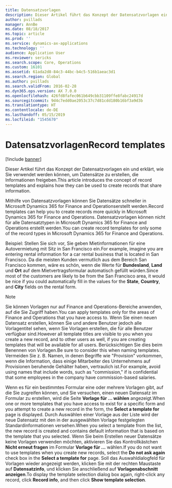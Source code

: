 ```yaml
---
title: Datensatzvorlagen
description: Dieser Artikel führt das Konzept der Datensatzvorlagen ein und erklärt, wie Sie verwendet werden können, um Datensätze zu erstellen, die Informationen freigeben.
author: pvillads
manager: AnnBe
ms.date: 08/18/2017
ms.topic: article
ms.prod: ''
ms.service: dynamics-ax-applications
ms.technology: ''
audience: Application User
ms.reviewer: sericks
ms.search.scope: Core, Operations
ms.custom: 16101
ms.assetid: 61ada2d8-84c3-44bc-b4c5-516b1aeac3d1
ms.search.region: Global
ms.author: pvillads
ms.search.validFrom: 2016-02-28
ms.dyn365.ops.version: AX 7.0.0
ms.openlocfilehash: 426fd8fafec061b649cbb31109ffe8fabc24917d
ms.sourcegitcommit: 9d4c7edd0ae2053c37c7d81cdd180b16bf3a9d3b
ms.translationtype: HT
ms.contentlocale: de-DE
ms.lasthandoff: 05/15/2019
ms.locfileid: "1545670"
---
```

# <a name="record-templates"></a><span data-ttu-id="6d113-103">Datensatzvorlagen</span><span class="sxs-lookup"><span data-stu-id="6d113-103">Record templates</span></span>

[!include [banner](../includes/banner.md)]

<span data-ttu-id="6d113-104">Dieser Artikel führt das Konzept der Datensatzvorlagen ein und erklärt, wie Sie verwendet werden können, um Datensätze zu erstellen, die Informationen freigeben.</span><span class="sxs-lookup"><span data-stu-id="6d113-104">This article introduces the concept of record templates and explains how they can be used to create records that share information.</span></span>

<span data-ttu-id="6d113-105">Mithilfe von Datensatzvorlagen können Sie Datensätze schneller in Microsoft Dynamics 365 for Finance and Operationserstellt werden.</span><span class="sxs-lookup"><span data-stu-id="6d113-105">Record templates can help you to create records more quickly in Microsoft Dynamics 365 for Finance and Operations.</span></span> <span data-ttu-id="6d113-106">Datensatzvorlagen können nicht für alle Datensatztypen in Microsoft Dynamics 365 for Finance and Operations erstellt werden.</span><span class="sxs-lookup"><span data-stu-id="6d113-106">You can create record templates for only some of the record types in Microsoft Dynamics 365 for Finance and Operations.</span></span>

<span data-ttu-id="6d113-107">Beispiel: Stellen Sie sich vor, Sie geben Mietinformationen für eine Autovermietung mit Sitz in San Francisco ein.</span><span class="sxs-lookup"><span data-stu-id="6d113-107">For example, imagine you are entering rental information for a car rental business that is located in San Francisco.</span></span> <span data-ttu-id="6d113-108">Da die meisten Kunden vermutlich aus dem Bereich San Francisco kommen, wäre es schön, wenn die Werte für **Bundesland**, **Land** und **Ort** auf dem Mietvertragsformular automatisch gefüllt würden.</span><span class="sxs-lookup"><span data-stu-id="6d113-108">Since most of the customers are likely to be from the San Francisco area, it would be nice if you could automatically fill in the values for the **State**, **Country**, and **City** fields on the rental form.</span></span>

> [!NOTE]
> <span data-ttu-id="6d113-109">Sie können Vorlagen nur auf Finance and Operations-Bereiche anwenden, auf die Sie Zugriff haben.</span><span class="sxs-lookup"><span data-stu-id="6d113-109">You can apply templates only for the areas of Finance and Operations that you have access to.</span></span> <span data-ttu-id="6d113-110">Wenn Sie einen neuen Datensatz erstellen, können Sie und andere Benutzer jedoch alle Vorlagentitel sehen, wenn Sie Vorlagen erstellen, die für alle Benutzer verfügbar sind.</span><span class="sxs-lookup"><span data-stu-id="6d113-110">However all template titles are visible to you when you create a new record, and to other users as well, if you are creating templates that will be available for all users.</span></span> <span data-ttu-id="6d113-111">Berücksichtigen Sie dies beim Benennen von Vorlagen.</span><span class="sxs-lookup"><span data-stu-id="6d113-111">Be sure to consider this when naming templates.</span></span> <span data-ttu-id="6d113-112">Vermeiden Sie z. B. Namen, in denen Begriffe wie "Provision" vorkommen, wenn die Information, dass einige Mitarbeiter des Unternehmens auf Provisionen beruhende Gehälter haben, vertraulich ist.</span><span class="sxs-lookup"><span data-stu-id="6d113-112">For example, avoid using names that include words, such as "commission," if is confidential that some employees in the company have commission-based salaries.</span></span>

<span data-ttu-id="6d113-113">Wenn es für ein bestimmtes Formular eine oder mehrere Vorlagen gibt, auf die Sie zugreifen können, und Sie versuchen, einen neuen Datensatz im Formular zu erstellen, wird die Seite **Vorlage für … wählen** angezeigt.</span><span class="sxs-lookup"><span data-stu-id="6d113-113">When one or more templates that you have access to exist for a specific form and you attempt to create a new record in the form, the **Select a template for** page is displayed.</span></span> <span data-ttu-id="6d113-114">Durch Auswählen einer Vorlage aus der Liste wird der neue Datensatz mit den in der ausgewählten Vorlage festgelegten Standardinformationen versehen.</span><span class="sxs-lookup"><span data-stu-id="6d113-114">When you select a template from the list, the new record is created and contains default information that is based on the template that you selected.</span></span> <span data-ttu-id="6d113-115">Wenn Sie beim Erstellen neuer Datensätze keine Vorlagen verwenden möchten, aktivieren Sie das Kontrollkästchen **Nicht erneut fragen** im Formular **Vorlage für …** wählen.</span><span class="sxs-lookup"><span data-stu-id="6d113-115">If you do not want to use templates when you create new records, select the **Do not ask again** check box in the **Select a template for** page.</span></span> <span data-ttu-id="6d113-116">Soll das Auswahldialogfeld für Vorlagen wieder angezeigt werden, klicken Sie mit der rechten Maustaste auf **Datensatzinfo**, und klicken Sie anschließend auf **Vorlagenabschnitt anzeigen**.</span><span class="sxs-lookup"><span data-stu-id="6d113-116">To display the template selection dialog box again, right-click any record, click **Record info**, and then click **Show template selection**.</span></span>
